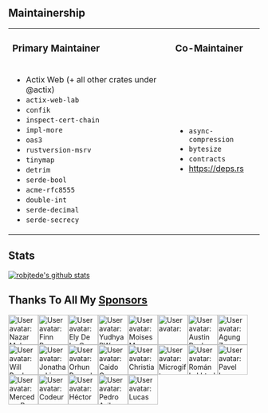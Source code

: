 ## Maintainership

<table>

<tr>
<td>

### Primary Maintainer

</td>
<td>

### Co-Maintainer

</td>
</tr>
<tr>
<td>

- Actix Web (+ all other crates under @actix)
- `actix-web-lab`
- `confik`
- `inspect-cert-chain`
- `impl-more`
- `oas3`
- `rustversion-msrv`
- `tinymap`
- `detrim`
- `serde-bool`
- `acme-rfc8555`
- `double-int`
- `serde-decimal`
- `serde-secrecy`

</td>
<td>

- `async-compression`
- `bytesize`
- `contracts`
- https://deps.rs

</td>
</tr>

</table>

## Stats

[![robjtede's github stats](https://github-readme-stats.vercel.app/api?username=robjtede&show_icons=true&title_color=fff&icon_color=79ff97&text_color=9f9f9f&bg_color=151515)](https://github.com/robjtede)

## Thanks To All My [Sponsors](https://github.com/sponsors/robjtede)

<!-- sponsors --><a href="https://github.com/nazar-pc"><img src="https:&#x2F;&#x2F;github.com&#x2F;nazar-pc.png" width="60px" alt="User avatar: Nazar Mokrynskyi" /></a><a href="https://github.com/finnbear"><img src="https:&#x2F;&#x2F;github.com&#x2F;finnbear.png" width="60px" alt="User avatar: Finn Bear" /></a><a href="https://github.com/elycruz"><img src="https:&#x2F;&#x2F;github.com&#x2F;elycruz.png" width="60px" alt="User avatar: Ely De La Cruz" /></a><a href="https://github.com/yudyack"><img src="https:&#x2F;&#x2F;github.com&#x2F;yudyack.png" width="60px" alt="User avatar: Yudhya PW" /></a><a href="https://github.com/moy2010"><img src="https:&#x2F;&#x2F;github.com&#x2F;moy2010.png" width="60px" alt="User avatar: Moises Marquez" /></a><a href="https://github.com/martialmarel"><img src="https:&#x2F;&#x2F;github.com&#x2F;martialmarel.png" width="60px" alt="User avatar: " /></a><a href="https://github.com/Austionian"><img src="https:&#x2F;&#x2F;github.com&#x2F;Austionian.png" width="60px" alt="User avatar: Austin Rooks" /></a><a href="https://github.com/zonblade"><img src="https:&#x2F;&#x2F;github.com&#x2F;zonblade.png" width="60px" alt="User avatar: Agung Zon Blade" /></a><a href="https://github.com/willbuckner"><img src="https:&#x2F;&#x2F;github.com&#x2F;willbuckner.png" width="60px" alt="User avatar: Will Buckner" /></a><a href="https://github.com/pmd3d"><img src="https:&#x2F;&#x2F;github.com&#x2F;pmd3d.png" width="60px" alt="User avatar: Jonathan Lim" /></a><a href="https://github.com/orhun"><img src="https:&#x2F;&#x2F;github.com&#x2F;orhun.png" width="60px" alt="User avatar: Orhun Parmaksız" /></a><a href="https://github.com/caido-community"><img src="https:&#x2F;&#x2F;github.com&#x2F;caido-community.png" width="60px" alt="User avatar: Caido Community" /></a><a href="https://github.com/brunbjerg"><img src="https:&#x2F;&#x2F;github.com&#x2F;brunbjerg.png" width="60px" alt="User avatar: Christian Brunbjerg" /></a><a href="https://github.com/microgift"><img src="https:&#x2F;&#x2F;github.com&#x2F;microgift.png" width="60px" alt="User avatar: Microgift" /></a><a href="https://github.com/pyldin601"><img src="https:&#x2F;&#x2F;github.com&#x2F;pyldin601.png" width="60px" alt="User avatar: Román Lakhtadyr" /></a><a href="https://github.com/lazureykis"><img src="https:&#x2F;&#x2F;github.com&#x2F;lazureykis.png" width="60px" alt="User avatar: Pavel Lazureykis" /></a><a href="https://github.com/mercedes-benz"><img src="https:&#x2F;&#x2F;github.com&#x2F;mercedes-benz.png" width="60px" alt="User avatar: Mercedes-Benz Group" /></a><a href="https://github.com/CodeursenLiberte"><img src="https:&#x2F;&#x2F;github.com&#x2F;CodeursenLiberte.png" width="60px" alt="User avatar: Codeureuses en Liberté" /></a><a href="https://github.com/hecrj"><img src="https:&#x2F;&#x2F;github.com&#x2F;hecrj.png" width="60px" alt="User avatar: Héctor" /></a><a href="https://github.com/PeDro0210"><img src="https:&#x2F;&#x2F;github.com&#x2F;PeDro0210.png" width="60px" alt="User avatar: Pedro Avila" /></a><a href="https://github.com/lul-cas"><img src="https:&#x2F;&#x2F;github.com&#x2F;lul-cas.png" width="60px" alt="User avatar: Lucas" /></a><!-- sponsors -->
